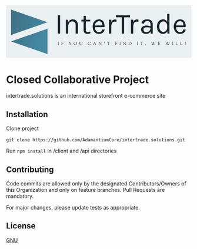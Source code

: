 ![alt text](https://github.com/AdamantiumCore/intertrade.solutions/blob/master/temp_assets/InterTrade_Logo.png?raw=true)

# Closed Collaborative Project
intertrade.solutions is an international storefront e-commerce site

## Installation
Clone project
```
git clone https://github.com/AdamantiumCore/intertrade.solutions.git
```
Run ```npm install``` in /client and /api directories

## Contributing
Code commits are allowed only by the designated Contributors/Owners of this Organization and only on feature branches. Pull Requests are mandatory.

For major changes, please update tests as appropriate.

## License
[GNU](https://www.privacypolicies.com/blog/types-software-licenses/#Gnu_License)
